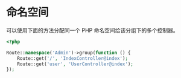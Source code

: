 # 命名空间

可以使用下面的方法分配同一个 PHP 命名空间给该分组下的多个控制器。

```php
<?php

Route::namespace('Admin')->group(function () {
    Route::get('/', 'IndexController@index');
    Route::get('user', 'UserController@index');
});

```

